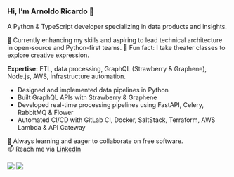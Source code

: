 ### Hi, I’m Arnoldo Ricardo 👋

A Python & TypeScript developer specializing in data products and insights.

🔭 Currently enhancing my skills and aspiring to lead technical architecture in open-source and Python-first teams.
💃 Fun fact: I take theater classes to explore creative expression.

**Expertise:** ETL, data processing, GraphQL (Strawberry & Graphene), Node.js, AWS, infrastructure automation.

- Designed and implemented data pipelines in Python  
- Built GraphQL APIs with Strawberry & Graphene  
- Developed real-time processing pipelines using FastAPI, Celery, RabbitMQ & Flower  
- Automated CI/CD with GitLab CI, Docker, SaltStack, Terraform, AWS Lambda & API Gateway

🌱 Always learning and eager to collaborate on free software.  
📫 Reach me via [LinkedIn](https://www.linkedin.com/in/arnoldoricardo)

<div>
<img align="center" src='https://github-readme-stats.vercel.app/api/top-langs/?username=ArnoldoRicardo&hide=html&layout=compact'>
<img align="center" src='https://github-readme-stats.vercel.app/api?username=ArnoldoRicardo&hide=issues,contribs'>  
</div>
